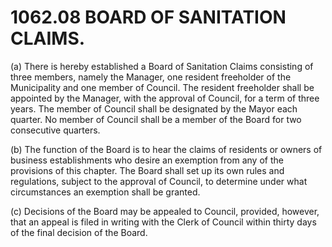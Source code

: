 1062.08 BOARD OF SANITATION CLAIMS.
===================================

​(a) There is hereby established a Board of Sanitation Claims consisting
of three members, namely the Manager, one resident freeholder of the
Municipality and one member of Council. The resident freeholder shall be
appointed by the Manager, with the approval of Council, for a term of
three years. The member of Council shall be designated by the Mayor each
quarter. No member of Council shall be a member of the Board for two
consecutive quarters.

​(b) The function of the Board is to hear the claims of residents or
owners of business establishments who desire an exemption from any of
the provisions of this chapter. The Board shall set up its own rules and
regulations, subject to the approval of Council, to determine under what
circumstances an exemption shall be granted.

​(c) Decisions of the Board may be appealed to Council, provided,
however, that an appeal is filed in writing with the Clerk of Council
within thirty days of the final decision of the Board.
